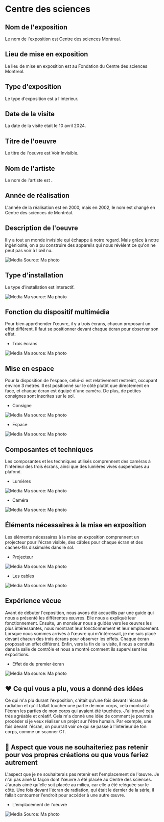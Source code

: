 # Centre des sciences

## Nom de l'exposition
Le nom de l'exposition est Centre des sciences Montreal.

## Lieu de mise en exposition
Le lieu de mise en exposition est au Fondation du Centre des sciences Montreal.

## Type d'exposition
Le type d'exposition est a l'interieur. 

## Date de la visite
La date de la visite etait le 10 avril 2024.

## Titre de l'oeuvre
Le titre de l'oeuvre est Voir Invisible.

## Nom de l'artiste
Le nom de l'artiste est  . 

## Année de réalisation 
L'année de la réalisation est en 2000, mais en 2002, le nom est changé en Centre des sciences de Montréal. 

## Description de l'oeuvre
Il y a tout un monde invisible qui échappe à notre regard. Mais grâce à notre ingéniosité, on a pu construire des appareils qui nous révèlent ce qu'on ne peut pas voir à l'œil nu.

![Media](Media/histoire_expo.jpg)
Source: Ma photo

## Type d'installation 
Le type d'installation est interactif.

![Media](Media/devant_3_ecrans.jpg)
Ma source: Ma photo

## Fonction du dispositif multimédia
Pour bien appréhender l'œuvre, il y a trois écrans, chacun proposant un effet différent. Il faut se positionner devant chaque écran pour observer son effet.

- Trois écrans
   
![Media](Media/ecran_visible.jpg)
Ma source: Ma photo

## Mise en espace
Pour la disposition de l'espace, celui-ci est relativement restreint, occupant environ 3 mètres. Il est positionné sur le côté plutôt que directement en face, et chaque écran est équipé d'une caméra. De plus, de petites consignes sont inscrites sur le sol.

- Consigne
  
![Media](Media/consigne_2.jpg)
Ma source: Ma photo

- Espace
  
![Media](Media/arriere_3_ecran.jpg)
Ma source: Ma photo

## Composantes et techniques
Les composantes et les techniques utilisés comprennent des caméras à l'intérieur des trois écrans, ainsi que des lumières vives suspendues au plafond.

- Lumières

![Media](Media/projecteur_ecrans.jpg)
Ma source: Ma photo

- Caméra

![Media](Media/camera_noir.jpg)
Ma source: Ma photo

## Éléments nécessaires à la mise en exposition
Les éléments nécessaires à la mise en exposition comprennent un projecteur pour l'écran visible, des câbles pour chaque écran et des caches-fils dissimulés dans le sol.

- Projecteur
  
![Media](Media/projecteur_ecran_noir.jpg)
Ma source: Ma photo

- Les cables
  
![Media](Media/interieur_ecran2.jpg)
Ma source: Ma photo

## Expérience vécue
Avant de débuter l'exposition, nous avons été accueillis par une guide qui nous a présenté les différentes œuvres. Elle nous a expliqué leur fonctionnement. Ensuite, un monsieur nous a guidés vers les œuvres les plus intéressantes, nous montrant leur fonctionnement et leur emplacement. Lorsque nous sommes arrivés à l'œuvre qui m'intéressait, je me suis placé devant chacun des trois écrans pour observer les effets. Chaque écran proposait un effet différent. Enfin, vers la fin de la visite, il nous a conduits dans la salle de contrôle et nous a montré comment ils supervisent les expositions.

- Effet de du premier écran

![Media](Media/ecran_noir.jpg)
Ma source: Ma photo

## ❤️ Ce qui vous a plu, vous a donné des idées
Ce qui m'a plu durant l'exposition, c'était qu'une fois devant l'écran de radiation et qu'il fallait toucher une partie de mon corps, cela montrait à l'écran les parties de mon corps qui avaient été touchées. J'ai trouvé cela très agréable et créatif. Cela m'a donné une idée de comment je pourrais procéder si je veux réaliser un projet sur l'être humain. Par exemple, une fois devant l'écran, on pourrait voir ce qui se passe à l'intérieur de ton corps, comme un scanner CT. 


## 🤔 Aspect que vous ne souhaiteriez pas retenir pour vos propres créations ou que vous feriez autrement
L'aspect que je ne souhaiterais pas retenir est l'emplacement de l'œuvre. Je n'ai pas aimé la façon dont l'œuvre a été placée au Centre des sciences. J'aurais aimé qu'elle soit placée au milieu, car elle a été reléguée sur le côté. Une fois devant l'écran de radiation, qui était le dernier de la série, il fallait contourner l'endroit pour accéder à une autre œuvre. 

- L'emplacement de l'oeuvre
  
![Media](Media/devant_3_ecrans.jpg)
Source: Ma photo



